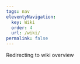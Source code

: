```yaml
---
tags: nav
eleventyNavigation:
  key: Wiki
  order: 4
  url: /wiki/
permalink: false
---
```


Redirecting to wiki overview
